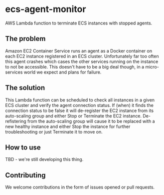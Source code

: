 # ecs-agent-monitor
AWS Lambda function to terminate ECS instances with stopped agents.

## The problem
Amazon EC2 Container Service runs an agent as a Docker container on each EC2 instance registered in an ECS cluster. 
Unfortunately far too often this agent crashes which cases the other services running on the instance to not be accessible. 
This doesn't have to be a big deal though, in a micro-services world we expect and plans for failure.

## The solution
This Lambda function can be scheduled to check all instances in a given ECS cluster and verify the agent connection status.
If (when) it finds the connection status to be false it will de-register the EC2 instance from its auto-scaling group and either
Stop or Terminate the EC2 instance. De-refistering from the auto-scaling group will cause it to be replaced with a new healthy instance
and either Stop the instance for further troubleshooting or just Terminate it to move on. 

## How to use
TBD - we're still developing this thing.

## Contributing
We welcome contributions in the form of issues opened or pull requests. 
